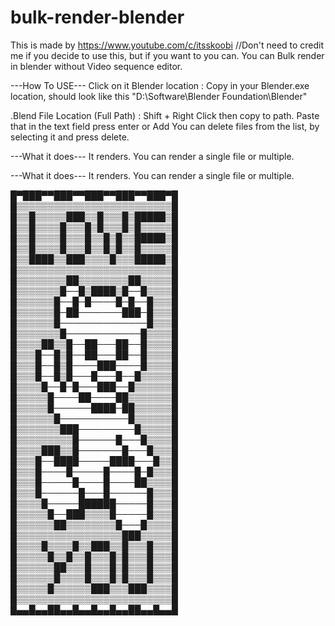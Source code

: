 # bulk-render-blender
This is made by https://www.youtube.com/c/itsskoobi     //Don't need to credit me if you decide to use this, but if you want to you can.
You can Bulk render in blender without Video sequence editor.

---How To USE---
Click on it
Blender location :
Copy in your Blender.exe location, should look like this  "D:\Software\Blender Foundation\Blender"

.Blend File Location (Full Path) :
Shift + Right Click then copy to path. Paste that in the text field press enter or Add
You can delete files from the list, by selecting it and press delete.

---What it does---
It renders. You can render a single file or multiple.

---What it does---
It renders. You can render a single file or multiple.

█▀███▀▀███▀▀███▀▀███▀▀███▀█
█▒▒▒▒▒▒▒▒▒▒▒▒▒▒▒▒▒▒▒▒▒▒▒▒▒█
█▒▒█▒▒▒▒▒███▒▒█▒▒▒█▒█████▒█
█▒▒█▒▒▒▒█▒▒▒█▒█▒▒▒█▒█▒▒▒▒▒█
█▒▒█▒▒▒▒█▒▒▒█▒▒█▒█▒▒█████▒█
█▒▒█▒▒▒▒█▒▒▒█▒▒█▒█▒▒█▒▒▒▒▒█
█▒▒████▒▒███▒▒▒▒█▒▒▒█████▒█
█▒▒▒▒▒▒▒▒▒▒▒▒▒▒▒▒▒▒▒▒▒▒▒▒▒█
█▒▒▒▒▒▒▒▒██▒▒▒▒▒▒▒▒██▒▒▒▒▒█
█▒▒▒▒▒▒▒█──█▒████▒█──█▒▒▒▒█
█▒▒▒▒▒▒█──█─█────█─█──█▒▒▒█
█▒▒▒▒▒▒█─██───────███─█▒▒▒█
█▒▒▒▒▒▒█──────────────█▒▒▒█
█▒▒▒▒▒▒▒█────────────█▒▒▒▒█
█▒▒▒▒██▒▒█──██───██──█▒▒▒▒█
█▒▒▒█──█▒█──██───██──█▒▒▒▒█
█▒▒▒█──█▒█────███────█▒▒▒▒█
█▒▒▒█──█▒█───█───█──█▒▒▒▒▒█
█▒▒▒▒█──█─█───███──█▒▒▒▒▒▒█
█▒▒▒▒▒█────██────██▒▒▒▒▒▒▒█
█▒▒▒▒▒█──────████─██▒▒▒▒▒▒█
█▒▒▒▒▒▒█───────────█▒▒▒▒▒▒█
█▒▒▒▒▒▒▒███─────────█▒▒▒▒▒█
█▒▒▒▒▒▒▒▒▒█──────█───█▒▒▒▒█
█▒▒▒▒███▒▒█───────█───█▒▒▒█
█▒▒▒█──████─────████───█▒▒█
█▒▒▒█────█─────█────█─█▒▒▒█
█▒▒▒█─────█────█────██▒▒▒▒█
█▒▒▒█──────█───█──────█▒▒▒█
█▒▒▒▒█─────██████─────█▒▒▒█
█▒▒▒▒▒█──███▒▒▒▒█─────█▒▒▒█
█▒▒▒▒▒▒██▒▒▒▒▒▒▒▒█───█▒▒▒▒█
█▒▒▒▒▒▒▒▒▒▒▒▒▒▒▒▒▒███▒▒▒▒▒█
█▒▒▒▒█▒▒▒▒█▒▒███▒▒█▒▒▒█▒▒▒█
█▒▒▒▒▒█▒▒█▒▒█▒▒▒█▒█▒▒▒█▒▒▒█
█▒▒▒▒▒▒██▒▒▒█▒▒▒█▒█▒▒▒█▒▒▒█
█▒▒▒▒▒▒█▒▒▒▒█▒▒▒█▒█▒▒▒█▒▒▒█
█▒▒▒▒▒█▒▒▒▒▒▒███▒▒▒███▒▒▒▒█
█▒▒▒▒▒▒▒▒▒▒▒▒▒▒▒▒▒▒▒▒▒▒▒▒▒█
█▄▄█▄▄██▄▄█▄▄█▄▄█▄▄██▄▄█▄▄█
